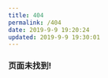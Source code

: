 ```yaml
---
title: 404
permalink: /404
date: 2019-9-9 19:20:24
updated: 2019-9-9 19:30:01
---
```




### 页面未找到!
